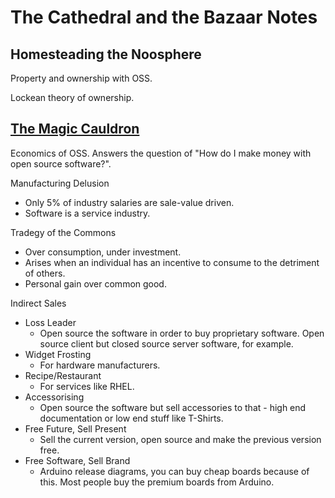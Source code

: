 # The Cathedral and the Bazaar Notes 

## Homesteading the Noosphere 

Property and ownership with OSS.

Lockean theory of ownership. 

## [The Magic Cauldron](http://www.catb.org/~esr/writings/cathedral-bazaar/magic-cauldron/)

Economics of OSS. Answers the question of "How do I make money with open source software?".

Manufacturing Delusion 

 - Only 5% of industry salaries are sale-value driven. 
 - Software is a service industry. 
 
 Tradegy of the Commons 
 
 - Over consumption, under investment.
 - Arises when an individual has an incentive to consume to the detriment of others. 
 - Personal gain over common good. 
 
 Indirect Sales 
 
 - Loss Leader 
   - Open source the software in order to buy proprietary software. Open source client but closed source server software, for example.
 - Widget Frosting
   - For hardware manufacturers. 
 - Recipe/Restaurant
   - For services like RHEL.
 - Accessorising
   - Open source the software but sell accessories to that - high end documentation or low end stuff like T-Shirts.
 - Free Future, Sell Present
   - Sell the current version, open source and make the previous version free.
 - Free Software, Sell Brand 
   - Arduino release diagrams, you can buy cheap boards because of this. Most people buy the premium boards from Arduino.

